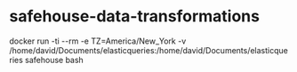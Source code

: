 # safehouse-data-transformations

docker run -ti --rm -e TZ=America/New_York -v /home/david/Documents/elasticqueries:/home/david/Documents/elasticqueries safehouse bash

